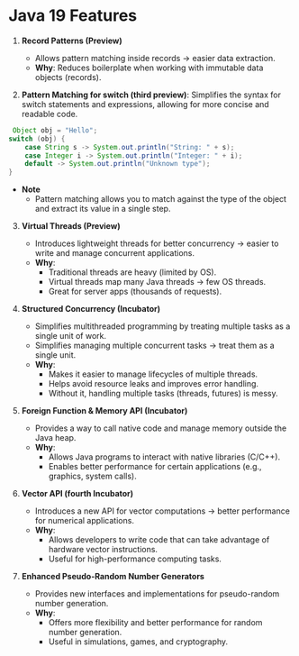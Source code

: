 # Java 19 Features

1. **Record Patterns (Preview)**
    - Allows pattern matching inside records → easier data extraction.
    - **Why**: Reduces boilerplate when working with immutable data objects (records).

2. **Pattern Matching for switch (third preview)**: Simplifies the syntax for switch statements and expressions, allowing for more concise and readable code.
```java
 Object obj = "Hello";
switch (obj) {
    case String s -> System.out.println("String: " + s);
    case Integer i -> System.out.println("Integer: " + i);
    default -> System.out.println("Unknown type");
}
```
   - **Note**
      - Pattern matching allows you to match against the type of the object and extract its value in a single step.

3. **Virtual Threads (Preview)**
    - Introduces lightweight threads for better concurrency → easier to write and manage concurrent applications.
    - **Why**: 
      - Traditional threads are heavy (limited by OS).
      - Virtual threads map many Java threads → few OS threads.
      - Great for server apps (thousands of requests).

4. **Structured Concurrency (Incubator)**
    - Simplifies multithreaded programming by treating multiple tasks as a single unit of work.
    - Simplifies managing multiple concurrent tasks → treat them as a single unit.
    - **Why**: 
      - Makes it easier to manage lifecycles of multiple threads.
      - Helps avoid resource leaks and improves error handling.
      - Without it, handling multiple tasks (threads, futures) is messy.

5. **Foreign Function & Memory API (Incubator)**
    - Provides a way to call native code and manage memory outside the Java heap.
    - **Why**: 
      - Allows Java programs to interact with native libraries (C/C++).
      - Enables better performance for certain applications (e.g., graphics, system calls).

6. **Vector API (fourth Incubator)**
    - Introduces a new API for vector computations → better performance for numerical applications.
    - **Why**: 
      - Allows developers to write code that can take advantage of hardware vector instructions.
      - Useful for high-performance computing tasks.

7. **Enhanced Pseudo-Random Number Generators**
    - Provides new interfaces and implementations for pseudo-random number generation.
    - **Why**: 
      - Offers more flexibility and better performance for random number generation.
      - Useful in simulations, games, and cryptography.